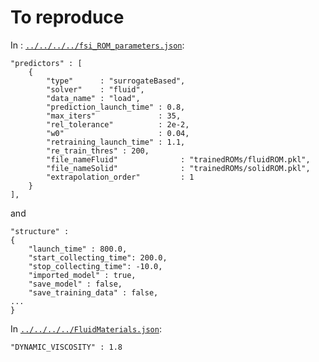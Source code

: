 # To reproduce

In : [`../../../../fsi_ROM_parameters.json`](../../../../fsi_ROM_parameters.json):
```
"predictors" : [
    {
        "type"      : "surrogateBased",
        "solver"    : "fluid",
        "data_name" : "load",
        "prediction_launch_time" : 0.8,
        "max_iters"              : 35,
        "rel_tolerance"          : 2e-2,
        "w0"                     : 0.04,
        "retraining_launch_time" : 1.1,
        "re_train_thres" : 200,
        "file_nameFluid"              : "trainedROMs/fluidROM.pkl",
        "file_nameSolid"              : "trainedROMs/solidROM.pkl",
        "extrapolation_order"         : 1
    }
],
```
and
```
"structure" :
{
    "launch_time" : 800.0,
    "start_collecting_time": 200.0,
    "stop_collecting_time": -10.0,
    "imported_model" : true,
    "save_model" : false,
    "save_training_data" : false,
...
}
```

In [`../../../../FluidMaterials.json`](../../../../FluidMaterials.json):
```
"DYNAMIC_VISCOSITY" : 1.8
```
